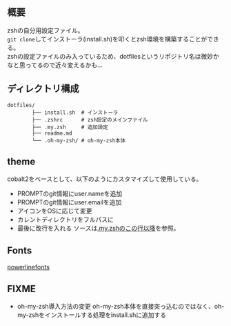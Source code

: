 ## 概要
zshの自分用設定ファイル。  
```git clone```してインストーラ(install.sh)を叩くとzsh環境を構築することができる。  
zshの設定ファイルのみ入っているため、dotfilesというリポジトリ名は微妙かなと思ってるので近々変えるかも...

## ディレクトリ構成
```
dotfiles/
        ├── install.sh  # インストーラ
        ├── .zshrc      # zsh設定のメインファイル
        ├── .my.zsh     # 追加設定
        ├── readme.md
        └── .oh-my-zsh/ # oh-my-zsh本体
```

## theme
cobalt2をベースとして、以下のようにカスタマイズして使用している。
- PROMPTのgit情報にuser.nameを追加
- PROMPTのgit情報にuser.emailを追加
- アイコンをOSに応じて変更
- カレントディレクトリをフルパスに
- 最後に改行を入れる
ソースは[.my.zshのこの行以降](https://github.com/ukiuki-engineer/dotfiles/blob/master/.my.zsh#L22)を参照。

## Fonts
[powerlinefonts](https://github.com/powerline/fonts)

## FIXME
- oh-my-zsh導入方法の変更
oh-my-zsh本体を直接突っ込むのではなく、oh-my-zshをインストールする処理をinstall.shに追加する
